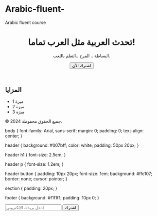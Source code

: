 # Arabic-fluent-
 Arabic fluent course 
<!DOCTYPE html>
<html lang="ar">
<head>
  <meta charset="UTF-8">
  <meta name="viewport" content="width=device-width, initial-scale=1.0">
  <title>دورة تعلم اللغة العربية بطلاقة</title>
  <link rel="stylesheet" href="styles.css">
</head>
<body>
  <header>
    <h1>تحدث العربية مثل العرب تماما!</h1>
    <p>البساطة .. المرح ..التعلم باللعب.</p>
    <button>اشترك الآن</button>
  </header>
  <section>
    <h2>المزايا</h2>
    <ul>
      <li>ميزة 1</li>
      <li>ميزة 2</li>
      <li>ميزة 3</li>
    </ul>
  </section>
  <footer>
    <p>© 2024 جميع الحقوق محفوظة.</p>
  </footer>
</body>
</html>
body {
  font-family: Arial, sans-serif;
  margin: 0;
  padding: 0;
  text-align: center;
}

header {
  background: #007bff;
  color: white;
  padding: 50px 20px;
}

header h1 {
  font-size: 2.5em;
}

header p {
  font-size: 1.2em;
}

header button {
  padding: 10px 20px;
  font-size: 1em;
  background: #ffc107;
  border: none;
  cursor: pointer;
}

section {
  padding: 20px;
}

footer {
  background: #f1f1f1;
  padding: 10px 0;
}
<form id="subscribe-form">
  <input type="email" placeholder="أدخل بريدك الإلكتروني" required>
  <button type="submit">اشترك</button>
</form>

<script>
  document.getElementById('subscribe-form').addEventListener('submit', function(event) {
    event.preventDefault();
    alert('شكراً لتسجيلك!');
  });
</script>
